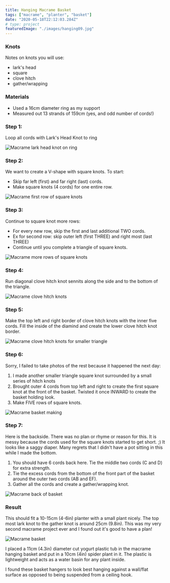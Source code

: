 ```yaml
---
title: Hanging Macrame Basket
tags: ["macrame", "planter", "basket"]
date: "2020-05-18T22:12:03.284Z"
# type: project
featuredImage: "./images/hanging09.jpg"
---
```


### Knots

Notes on knots you will use:

- lark's head
- square
- clove hitch
- gather/wrapping

### Materials

- Used a 16cm diameter ring as my support
- Measured out 13 strands of 159cm (yes, and odd number of cords!)

### Step 1:

Loop all cords with Lark's Head Knot to ring

![Macrame lark head knot on ring](./images/hanging01.jpg)

### Step 2:

We want to create a V-shape with square knots. To start:

- Skip far left (first) and far right (last) cords.
- Make square knots (4 cords) for one entire row.

![Macrame first row of square knots](./images/hanging02.jpg)

### Step 3:

Continue to square knot more rows:

- For every new row, skip the first and last additional TWO cords.
- Ex for second row: skip outer left (first THREE) and right most (last THREE)
- Continue until you complete a triangle of square knots.

![Macrame more rows of square knots](./images/hanging03.jpg)

### Step 4:

Run diagonal clove hitch knot sennits along the side and to the bottom of the triangle.

![Macrame clove hitch knots](./images/hanging05.jpg)

### Step 5:

Make the top left and right border of clove hitch knots with the inner five cords.
Fill the inside of the diamind and create the lower clove hitch knot border.

![Macrame clove hitch knots for smaller triangle](./images/hanging06.jpg)

### Step 6:

Sorry, I failed to take photos of the rest because it happened the next day:

1. I made another smaller triangle square knot surrounded by a small series of hitch knots
1. Brought outer 4 cords from top left and right to create the first square knot at the front of the basket. Twisted it once INWARD to create the basket holding look.
1. Make FIVE rows of square knots.

![Macrame basket making](./images/hanging07.jpg)

### Step 7:

Here is the backside. There was no plan or rhyme or reason for this. It is messy because the cords used for the square knots started to get short. ;) It looks like a saggy diaper. Many regrets that I didn't have a pot sitting in this while I made the bottom.

1. You should have 6 cords back here. Tie the middle two cords (C and D) for extra strength.
1. Tie the excess cords from the bottom of the front part of the basket around the outer two cords (AB and EF).
1. Gather all the cords and create a gather/wrapping knot.

![Macrame back of basket](./images/hanging08.jpg)

### Result

This should fit a 10-15cm (4-6in) planter with a small plant nicely. The top most lark knot to the gather knot is around 25cm (9.8in). This was my very second macrame project ever and I found out it's good to have a plan!

![Macrame basket](./images/hanging09.jpg)

I placed a 11cm (4.3in) diameter cut yogurt plastic tub in the macrame hanging basket and put in a 10cm (4in) spider plant in it. The plastic is lightweight and acts as a water basin for any plant inside.

I found these basket hangers to look best hanging against a wall/flat surface as opposed to being suspended from a ceiling hook.

